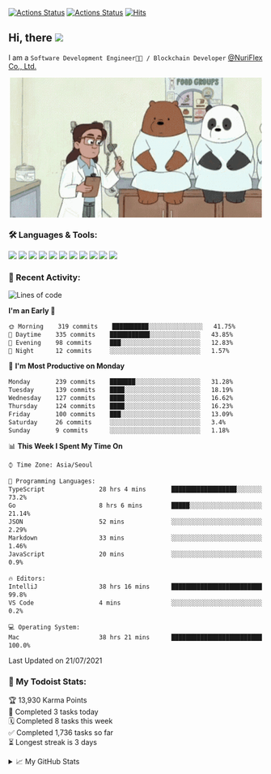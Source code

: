 
[![Actions Status](https://github.com/ddok2/ddok2/workflows/Todoist%20Readme/badge.svg)](https://github.com/ddok2/ddok2/actions)
[![Actions Status](https://github.com/ddok2/ddok2/workflows/wakatime-stats/badge.svg)](https://github.com/ddok2/ddok2/actions)
[![Hits](https://hits.seeyoufarm.com/api/count/incr/badge.svg?url=https%3A%2F%2Fgithub.com%2Fddok2&count_bg=%23FF9595&title_bg=%23555555&icon=github.svg&icon_color=%23FFFFFF&title=hits&edge_flat=false)](https://hits.seeyoufarm.com)

<!-- ![visitors](https://visitor-badge.laobi.icu/badge?page_id=ddok2.ddok2) -->
## Hi, there <img src="https://raw.githubusercontent.com/MartinHeinz/MartinHeinz/master/wave.gif" width="25px">

I am a `Software Development Engineer🧑‍💻 / Blockchain Developer` [@NuriFlex Co., Ltd.](https://nuriflex.com)


<p align="center">
<img align="center" alt="GIF" src="img/debugging.gif" />
</p>


### 🛠 Languages & Tools:
<p>
    <img src="https://img.shields.io/badge/go-%2300ADD8.svg?&style=for-the-badge&logo=go&logoColor=white"/>
    <img src="https://img.shields.io/badge/node.js%20-%2343853D.svg?&style=for-the-badge&logo=node.js&logoColor=white"/>
    <img src="https://img.shields.io/badge/javascript%20-%23323330.svg?&style=for-the-badge&logo=javascript&logoColor=%23F7DF1E"/>
    <img src="https://img.shields.io/badge/typescript%20-%23007ACC.svg?&style=for-the-badge&logo=typescript&logoColor=white"/>
    <img src="https://img.shields.io/badge/python%20-%2314354C.svg?&style=for-the-badge&logo=python&logoColor=white"/>
    <img src="https://img.shields.io/badge/react%20-%2320232a.svg?&style=for-the-badge&logo=react&logoColor=%2361DAFB"/>
    <img src="https://img.shields.io/badge/AWS%20-%23FF9900.svg?&style=for-the-badge&logo=amazon-aws&logoColor=white"/>
    <img src="https://img.shields.io/badge/Google%20Cloud%20-%234285F4.svg?&style=for-the-badge&logo=google-cloud&logoColor=white"/>
    <img src="https://img.shields.io/badge/docker%20-%230db7ed.svg?&style=for-the-badge&logo=docker&logoColor=white"/>
    <img src="https://img.shields.io/badge/kubernetes%20-%23326ce5.svg?&style=for-the-badge&logo=kubernetes&logoColor=white"/>
    <img src="https://img.shields.io/badge/ansible%20-%231A1918.svg?&style=for-the-badge&logo=ansible&logoColor=white"/>
</p>

### 🌈 Recent Activity:
<!--START_SECTION:waka-->
![Lines of code](https://img.shields.io/badge/From%20Hello%20World%20I%27ve%20Written-694143%20lines%20of%20code-blue)

**I'm an Early 🐤** 

```text
🌞 Morning    319 commits    ██████████░░░░░░░░░░░░░░░   41.75% 
🌆 Daytime    335 commits    ███████████░░░░░░░░░░░░░░   43.85% 
🌃 Evening    98 commits     ███░░░░░░░░░░░░░░░░░░░░░░   12.83% 
🌙 Night      12 commits     ░░░░░░░░░░░░░░░░░░░░░░░░░   1.57%

```
📅 **I'm Most Productive on Monday** 

```text
Monday       239 commits    ███████░░░░░░░░░░░░░░░░░░   31.28% 
Tuesday      139 commits    ████░░░░░░░░░░░░░░░░░░░░░   18.19% 
Wednesday    127 commits    ████░░░░░░░░░░░░░░░░░░░░░   16.62% 
Thursday     124 commits    ████░░░░░░░░░░░░░░░░░░░░░   16.23% 
Friday       100 commits    ███░░░░░░░░░░░░░░░░░░░░░░   13.09% 
Saturday     26 commits     ░░░░░░░░░░░░░░░░░░░░░░░░░   3.4% 
Sunday       9 commits      ░░░░░░░░░░░░░░░░░░░░░░░░░   1.18%

```


📊 **This Week I Spent My Time On** 

```text
⌚︎ Time Zone: Asia/Seoul

💬 Programming Languages: 
TypeScript               28 hrs 4 mins       ██████████████████░░░░░░░   73.2% 
Go                       8 hrs 6 mins        █████░░░░░░░░░░░░░░░░░░░░   21.14% 
JSON                     52 mins             ░░░░░░░░░░░░░░░░░░░░░░░░░   2.29% 
Markdown                 33 mins             ░░░░░░░░░░░░░░░░░░░░░░░░░   1.46% 
JavaScript               20 mins             ░░░░░░░░░░░░░░░░░░░░░░░░░   0.9%

🔥 Editors: 
IntelliJ                 38 hrs 16 mins      █████████████████████████   99.8% 
VS Code                  4 mins              ░░░░░░░░░░░░░░░░░░░░░░░░░   0.2%

💻 Operating System: 
Mac                      38 hrs 21 mins      █████████████████████████   100.0%

```


 Last Updated on 21/07/2021
<!--END_SECTION:waka-->

### 🚧 My Todoist Stats:
<!-- TODO-IST:START -->
🏆  13,930 Karma Points           
🌸  Completed 3 tasks today           
🗓  Completed 8 tasks this week           
✅  Completed 1,736 tasks so far           
⏳  Longest streak is 3 days
<!-- TODO-IST:END -->

<details>
<summary>📈 My GitHub Stats</summary>
<p align="center"> <img src="https://github-readme-stats.vercel.app/api?username=ddok2&show_icons=true" alt="ddok2" />
</details>
